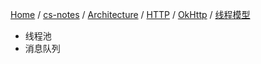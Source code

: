 [Home](https://mengxianbin.github.io) /
[cs-notes](https://mengxianbin.github.io/cs-notes/site) /
[Architecture](https://mengxianbin.github.io/cs-notes/site/Architecture) /
[HTTP](https://mengxianbin.github.io/cs-notes/site/Architecture/HTTP) /
[OkHttp](https://mengxianbin.github.io/cs-notes/site/Architecture/HTTP/OkHttp) /
[线程模型](https://mengxianbin.github.io/cs-notes/site/Architecture/HTTP/OkHttp/%E7%BA%BF%E7%A8%8B%E6%A8%A1%E5%9E%8B)

* 线程池
* 消息队列
